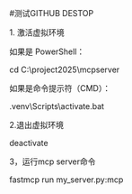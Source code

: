\#测试GITHUB DESTOP





1\. 激活虚拟环境

如果是 PowerShell：

cd C:\\project2025\\mcpserver



如果是命令提示符（CMD）：

.venv\\Scripts\\activate.bat



2.退出虚拟环境



deactivate



3，运行mcp server命令



fastmcp run my\_server.py:mcp

